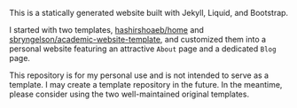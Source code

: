 This is a statically generated website built with Jekyll, Liquid, and Bootstrap.

I started with two templates, [hashirshoaeb/home](https://github.com/hashirshoaeb/home) and [sbryngelson/academic-website-template](https://github.com/sbryngelson/academic-website-template), and customized them into a personal website featuring an attractive `About` page and a dedicated `Blog` page.

This repository is for my personal use and is not intended to serve as a template. I may create a template repository in the future. In the meantime, please consider using the two well-maintained original templates.
